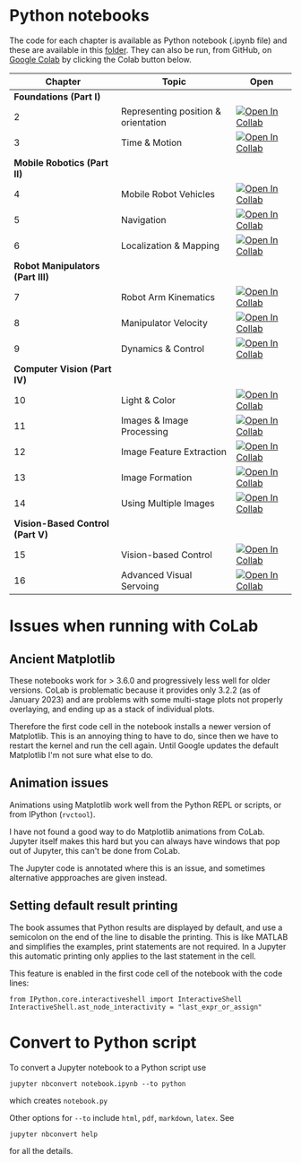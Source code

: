 # Python notebooks

The code for each chapter is available as Python notebook (.ipynb file) and these are available in
this [folder](.).  They can also be run, from GitHub, on [Google Colab](https://colab.research.google.com/?utm_source=scs-index) by clicking the Colab button below.

| Chapter | Topic | Open |
| ------- |------ | ---- |
| **Foundations (Part I)** |||
| 2 | Representing position & orientation | [![Open In Collab](https://colab.research.google.com/assets/colab-badge.svg)](https://colab.research.google.com/github/petercorke/RVC3-python/blob/main/notebooks/chap2.ipynb)
| 3 | Time & Motion | [![Open In Collab](https://colab.research.google.com/assets/colab-badge.svg)](https://colab.research.google.com/github/petercorke/RVC3-python/blob/main/notebooks/chap3.ipynb)
| **Mobile Robotics (Part II)** |||
| 4 | Mobile Robot Vehicles | [![Open In Collab](https://colab.research.google.com/assets/colab-badge.svg)](https://colab.research.google.com/github/petercorke/RVC3-python/blob/main/notebooks/chap4.ipynb)
| 5 | Navigation | [![Open In Collab](https://colab.research.google.com/assets/colab-badge.svg)](https://colab.research.google.com/github/petercorke/RVC3-python/blob/main/notebooks/chap5.ipynb)
| 6 | Localization & Mapping | [![Open In Collab](https://colab.research.google.com/assets/colab-badge.svg)](https://colab.research.google.com/github/petercorke/RVC3-python/blob/main/notebooks/chap6.ipynb)
| **Robot Manipulators (Part III)** |||
| 7 | Robot Arm Kinematics | [![Open In Collab](https://colab.research.google.com/assets/colab-badge.svg)](https://colab.research.google.com/github/petercorke/RVC3-python/blob/main/notebooks/chap7.ipynb)
| 8 | Manipulator Velocity | [![Open In Collab](https://colab.research.google.com/assets/colab-badge.svg)](https://colab.research.google.com/github/petercorke/RVC3-python/blob/main/notebooks/chap8.ipynb)
| 9 | Dynamics & Control | [![Open In Collab](https://colab.research.google.com/assets/colab-badge.svg)](https://colab.research.google.com/github/petercorke/RVC3-python/blob/main/notebooks/chap9.ipynb)
| **Computer Vision (Part IV)** |||
| 10 | Light & Color | [![Open In Collab](https://colab.research.google.com/assets/colab-badge.svg)](https://colab.research.google.com/github/petercorke/RVC3-python/blob/main/notebooks/chap10.ipynb)
| 11 | Images & Image Processing | [![Open In Collab](https://colab.research.google.com/assets/colab-badge.svg)](https://colab.research.google.com/github/petercorke/RVC3-python/blob/main/notebooks/chap11.ipynb)
| 12 | Image Feature Extraction | [![Open In Collab](https://colab.research.google.com/assets/colab-badge.svg)](https://colab.research.google.com/github/petercorke/RVC3-python/blob/main/notebooks/chap12.ipynb)
| 13 | Image Formation | [![Open In Collab](https://colab.research.google.com/assets/colab-badge.svg)](https://colab.research.google.com/github/petercorke/RVC3-python/blob/main/notebooks/chap13.ipynb)
| 14 | Using Multiple Images | [![Open In Collab](https://colab.research.google.com/assets/colab-badge.svg)](https://colab.research.google.com/github/petercorke/RVC3-python/blob/main/notebooks/chap14.ipynb)
| **Vision-Based Control (Part V)** |||
| 15 | Vision-based Control | [![Open In Collab](https://colab.research.google.com/assets/colab-badge.svg)](https://colab.research.google.com/github/petercorke/RVC3-python/blob/main/notebooks/chap16.ipynb)
| 16 | Advanced Visual Servoing | [![Open In Collab](https://colab.research.google.com/assets/colab-badge.svg)](https://colab.research.google.com/github/petercorke/RVC3-python/blob/main/notebooks/chap16.ipynb)


# Issues when running with CoLab

## Ancient Matplotlib

These notebooks work for > 3.6.0 and progressively less well for older versions.  CoLab is problematic because
it provides only 3.2.2 (as of January 2023) and are problems with some multi-stage plots not properly
overlaying, and ending up as a stack of individual plots.


Therefore the first code cell in the notebook installs a newer version of Matplotlib.  This is an annoying thing to have to
do, since then we have to restart the kernel and run the cell again.  Until Google updates the default
Matplotlib I'm not sure what else to do.

##  Animation issues

Animations using Matplotlib work well from the Python REPL or scripts, or from IPython (`rvctool`).

I have not found a good way to do Matplotlib animations from CoLab.  Jupyter itself makes this hard
but you can always have windows that pop out of Jupyter, this can't be done from CoLab.

The Jupyter code is annotated where this is an issue, and sometimes alternative appproaches are
given instead.


## Setting default result printing

The book assumes that Python results are displayed by default, and use a semicolon on the end of the
line to disable the printing.  This is like MATLAB and simplifies the examples, print statements are
not required.  In a Jupyter this automatic printing only applies to the last statement in the cell.

This feature is enabled in the first code cell of the notebook with the code lines:

```
from IPython.core.interactiveshell import InteractiveShell
InteractiveShell.ast_node_interactivity = "last_expr_or_assign"
```

# Convert to Python script

To convert a Jupyter notebook to a Python script use
```shell
jupyter nbconvert notebook.ipynb --to python
```
which creates `notebook.py`

Other options for `--to` include `html`, `pdf`, `markdown`, `latex`.  See
```shell
jupyter nbconvert help
```
for all the details.